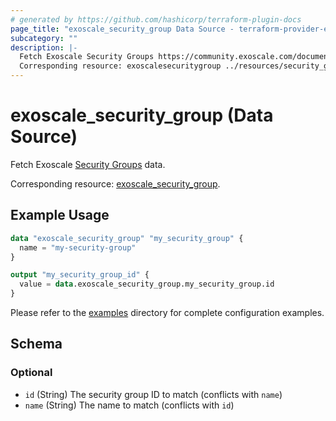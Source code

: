 ```yaml
---
# generated by https://github.com/hashicorp/terraform-plugin-docs
page_title: "exoscale_security_group Data Source - terraform-provider-exoscale"
subcategory: ""
description: |-
  Fetch Exoscale Security Groups https://community.exoscale.com/documentation/compute/security-groups/ data.
  Corresponding resource: exoscalesecuritygroup ../resources/security_group.md.
---
```


# exoscale_security_group (Data Source)

Fetch Exoscale [Security Groups](https://community.exoscale.com/documentation/compute/security-groups/) data.

Corresponding resource: [exoscale_security_group](../resources/security_group.md).

## Example Usage

```terraform
data "exoscale_security_group" "my_security_group" {
  name = "my-security-group"
}

output "my_security_group_id" {
  value = data.exoscale_security_group.my_security_group.id
}
```

Please refer to the [examples](https://github.com/exoscale/terraform-provider-exoscale/tree/master/examples/)
directory for complete configuration examples.

<!-- schema generated by tfplugindocs -->
## Schema

### Optional

- `id` (String) The security group ID to match (conflicts with `name`)
- `name` (String) The name to match (conflicts with `id`)


